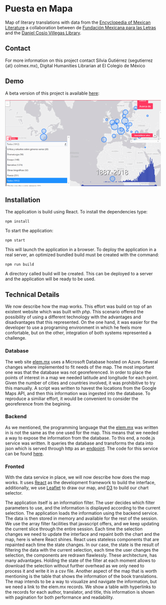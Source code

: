 # Puesta en Mapa
Map of literary translations with data from the [Encyclopedia of Mexican Literature](http://elem.mx/) a collaboration between de [Fundación Mexicana para las Letras](http://flm.mx/) and the [Daniel Cosío Villegas Library](https://biblioteca.colmex.mx/). 

## Contact
For more information on this project contact Silvia Gutiérrez (segutierrez {at} colmex.mx), Digital Humanities Librarian at El Colegio de México


## Demo

A beta version of this project is available [here](http://www.elem.mx/estgrp/datos/1335):

![alt text](/elem_mapa.gif)

## Installation

The application is build using React. To install the dependencies type:

```
npm install
```

To start the application:

```
npm start
```

This will launch the application in a browser. To deploy the application in a real server, an optimized bundled build must be created with the command:

```
npm run build
```

A directory called build will be created. This can be deployed to a server and the application will be ready to be used.

## Technical Details

We now describe how the map works. This effort was build on top of an existent website which was built with *php*. This scenario offered the possibility of using a different technology with the advantages and disadvantages that this represented. On the one hand, it was easier for the developer to use a programing environment in which he feels more confortable, but on the other, integration of both systems represented a challenge. 

### Database

The web site [elem.mx](http://www.elem.mx/) uses a Microsoft Database hosted on Azure. Several changes where implemented to fit needs of the map. The most important one was that the database was not georeferenced. In order to place the points of interest in a map we needed latitude and longitude for each point. Given the number of cities and countries involved, it was prohibitive to try this manually. A script was written to havest the locations from the Google Maps API, and then this information was ingested into the database. To reproduce a similiar effort, it would be convenient to consider the georeference from the begining.

### Backend

As we mentioned, the programming language that the [elem.mx](http://www.elem.mx/) was written in is not the same as the one used for the map. This means that we needed a way to expose the information from the database. To this end, a node.js service was written. It queries the database and transforms the data into json which is served through http as an [endpoint](https://amaurs.com/api). The code for this service can be found [here](https://gist.github.com/amaurs/6087980f24f6fb4e0847237566363ca5).

### Fronted

With the data service in place, we will now describe how does the map works. It uses [React](https://reactjs.org/) as the development framework to build the interface, additionally, we use [Leaflet](https://leafletjs.com/) to draw our map, and [D3](https://d3js.org/) to build our chart selector. 

The application itself is an information filter. The user decides which filter parameters to use, and the information is displayed according to the current selection. The application loads the information using the backend service. The data is then stored in memory and available for the rest of the session. We use the array filter facilities that javascript offers, and we keep updating the current slice through the entire session. Each time the selection changes we need to update the interface and repaint both the chart and the map, here is where React shines. React uses stateless components that are repainted each time the state changes. In our case, the state is the result of filtering the data with the current selection, each time the user changes the selection, the components are redrawn flawlessly. These architecture, has many advantages. Holding the state of the filter at each moment allows to download the selection without further overhead as we only need to process it and write it in a csv file. Another aspect of the map that is worth mentioning is the table that shows the information of the book translations. The map intends to be a way to visualize and navigate the information, but we need a link to the elem.mx records. We show a table with hyperlinks to the records for each author, translator, and title, this information is shown with pagination for both performance and readability.
